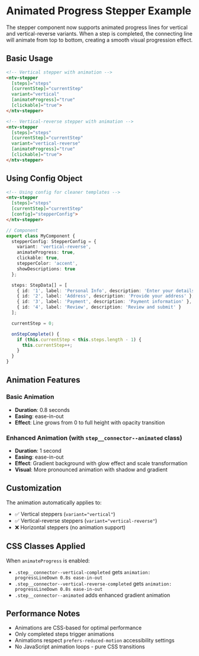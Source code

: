 # Animated Progress Stepper Example

The stepper component now supports animated progress lines for vertical and vertical-reverse variants. When a step is completed, the connecting line will animate from top to bottom, creating a smooth visual progression effect.

## Basic Usage

```html
<!-- Vertical stepper with animation -->
<ntv-stepper
  [steps]="steps"
  [currentStep]="currentStep"
  variant="vertical"
  [animateProgress]="true"
  [clickable]="true">
</ntv-stepper>

<!-- Vertical-reverse stepper with animation -->
<ntv-stepper
  [steps]="steps"
  [currentStep]="currentStep"
  variant="vertical-reverse"
  [animateProgress]="true"
  [clickable]="true">
</ntv-stepper>
```

## Using Config Object

```html
<!-- Using config for cleaner templates -->
<ntv-stepper
  [steps]="steps"
  [currentStep]="currentStep"
  [config]="stepperConfig">
</ntv-stepper>
```

```typescript
// Component
export class MyComponent {
  stepperConfig: StepperConfig = {
    variant: 'vertical-reverse',
    animateProgress: true,
    clickable: true,
    stepperColor: 'accent',
    showDescriptions: true
  };

  steps: StepData[] = [
    { id: '1', label: 'Personal Info', description: 'Enter your details' },
    { id: '2', label: 'Address', description: 'Provide your address' },
    { id: '3', label: 'Payment', description: 'Payment information' },
    { id: '4', label: 'Review', description: 'Review and submit' }
  ];

  currentStep = 0;

  onStepComplete() {
    if (this.currentStep < this.steps.length - 1) {
      this.currentStep++;
    }
  }
}
```

## Animation Features

### Basic Animation
- **Duration**: 0.8 seconds
- **Easing**: ease-in-out
- **Effect**: Line grows from 0 to full height with opacity transition

### Enhanced Animation (with `step__connector--animated` class)
- **Duration**: 1 second
- **Easing**: ease-in-out
- **Effect**: Gradient background with glow effect and scale transformation
- **Visual**: More pronounced animation with shadow and gradient

## Customization

The animation automatically applies to:
- ✅ Vertical steppers (`variant="vertical"`)
- ✅ Vertical-reverse steppers (`variant="vertical-reverse"`)
- ❌ Horizontal steppers (no animation support)

## CSS Classes Applied

When `animateProgress` is enabled:
- `.step__connector--vertical-completed` gets `animation: progressLineDown 0.8s ease-in-out`
- `.step__connector--vertical-reverse-completed` gets `animation: progressLineDown 0.8s ease-in-out`
- `.step__connector--animated` adds enhanced gradient animation

## Performance Notes

- Animations are CSS-based for optimal performance
- Only completed steps trigger animations
- Animations respect `prefers-reduced-motion` accessibility settings
- No JavaScript animation loops - pure CSS transitions